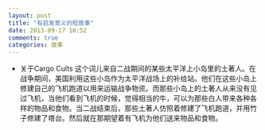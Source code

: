 ```yaml
---
layout: post
title: "有启发意义的短故事"
date: 2013-09-17 16:52
comments: true
categories: 故事
---
```


<!--more-->

- 关于Cargo Cults 这个词儿来自二战期间的某些太平洋上小岛里的土著人。在战争期间，美国利用这些小岛作为太平洋战场上的补给站。他们在这些小岛上修建自己的飞机跑道以用来运输战争物资。而那些小岛上的土著人从来没有见过飞机，当他们看到飞机的时候，觉得相当的牛，可以为那些白人带来各种各样的物品和食物。当二战结束后，那些土著人仿照着修建了飞机跑道，并用竹子修建了塔台。然后就在那期望着有飞机为他们送来物品和食物。



